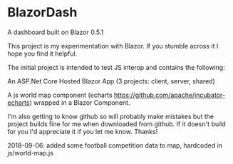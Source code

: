 # BlazorDash
A dashboard built on Blazor 0.5.1

This project is my experimentation with Blazor. If you stumble across it I hope you find it helpful.

The initial project is intended to test JS interop and contains the following:

An ASP.Net Core Hosted Blazor App (3 projects: client, server, shared)

A js world map component (echarts https://github.com/apache/incubator-echarts) wrapped in a Blazor Component.

I'm also getting to know github so will probably make mistakes but the project builds fine for me when downloaded from github. If it doesn't build for you I'd appreciate it if you let me know. Thanks!

2018-09-06: added some football competition data to map, hardcoded in js/world-map.js
